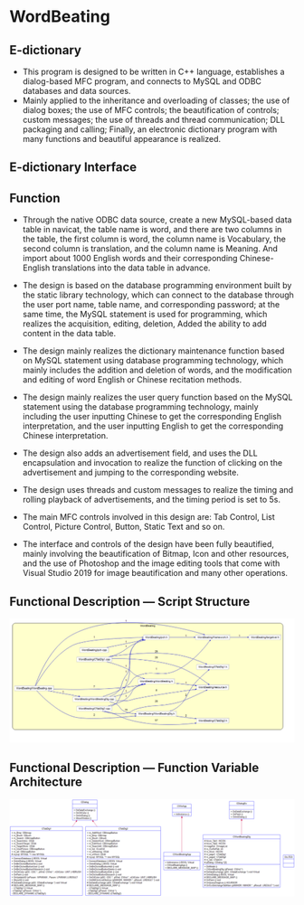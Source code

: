 # WordBeating
## E-dictionary
- This program is designed to be written in C++ language, establishes a dialog-based MFC program, and connects to MySQL and ODBC databases and data sources.
- Mainly applied to the inheritance and overloading of classes; the use of dialog boxes; the use of MFC controls; the beautification of controls; custom messages; the use of threads and thread communication; DLL packaging and calling; Finally, an electronic dictionary program with many functions and beautiful appearance is realized.

## E-dictionary Interface



## Function
- Through the native ODBC data source, create a new MySQL-based data table in navicat, the table name is word, and there are two columns in the table, the first column is word, the column name is Vocabulary, the second column is translation, and the column name is Meaning. And import about 1000 English words and their corresponding Chinese-English translations into the data table in advance.

- The design is based on the database programming environment built by the static library technology, which can connect to the database through the user port name, table name, and corresponding password; at the same time, the MySQL statement is used for programming, which realizes the acquisition, editing, deletion, Added the ability to add content in the data table.

- The design mainly realizes the dictionary maintenance function based on MySQL statement using database programming technology, which mainly includes the addition and deletion of words, and the modification and editing of word English or Chinese recitation methods.

- The design mainly realizes the user query function based on the MySQL statement using the database programming technology, mainly including the user inputting Chinese to get the corresponding English interpretation, and the user inputting English to get the corresponding Chinese interpretation.

- The design also adds an advertisement field, and uses the DLL encapsulation and invocation to realize the function of clicking on the advertisement and jumping to the corresponding website.

- The design uses threads and custom messages to realize the timing and rolling playback of advertisements, and the timing period is set to 5s.

- The main MFC controls involved in this design are: Tab Control, List Control, Picture Control, Button, Static Text and so on.

- The interface and controls of the design have been fully beautified, mainly involving the beautification of Bitmap, Icon and other resources, and the use of Photoshop and the image editing tools that come with Visual Studio 2019 for image beautification and many other operations.

## Functional Description — Script Structure

<img src="https://github.com/YUME-FF/WordBeating/blob/main/images/Structure.png" width="1000px">


## Functional Description — Function Variable Architecture

<img src="https://github.com/YUME-FF/WordBeating/blob/main/images/Variable%20Architecture.png" width="1000px">
